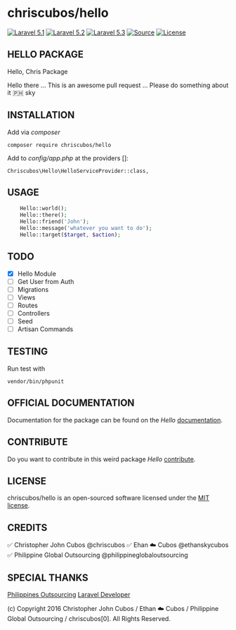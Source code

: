 chriscubos/hello
===========================
[![Laravel 5.1](https://img.shields.io/badge/Laravel-5.1-orange.svg?style=flat-square)](http://laravel.com)
[![Laravel 5.2](https://img.shields.io/badge/Laravel-5.2-orange.svg?style=flat-square)](http://laravel.com)
[![Laravel 5.3](https://img.shields.io/badge/Laravel-5.3-orange.svg?style=flat-square)](http://laravel.com)
[![Source](http://img.shields.io/badge/source-chriscubos/hello-blue.svg?style=flat-square)](https://github.com/chriscubos/hello)
[![License](http://img.shields.io/badge/license-MIT-brightgreen.svg?style=flat-square)](https://tldrlegal.com/license/mit-license)


## HELLO PACKAGE
Hello, Chris Package


Hello there ... This is an awesome pull request ... Please do something about it 🇵🇭 sky

## INSTALLATION

Add via _composer_

    composer require chriscubos/hello

Add to _config/app.php_ at the providers []:

    Chriscubos\Hello\HelloServiceProvider::class,

## USAGE

```php
    Hello::world();
    Hello::there();
    Hello::friend('John');
    Hello::message('whatever you want to do');
    Hello::target($target, $action);
```

## TODO
- [x] Hello Module
- [ ] Get User from Auth
- [ ] Migrations
- [ ] Views
- [ ] Routes
- [ ] Controllers
- [ ] Seed
- [ ] Artisan Commands

## TESTING
Run test with

    vendor/bin/phpunit


## OFFICIAL DOCUMENTATION

Documentation for the package can be found on the *Hello* [documentation](https://github.com/chriscubos/hello/blob/master/docs/DOCUMENTATION.md).

## CONTRIBUTE

Do you want to contribute in this weird package *Hello* [contribute](https://github.com/chriscubos/hello/blob/master/docs/CONTRIBUTE.md).

## LICENSE
chriscubos/hello is an open-sourced software licensed under the [MIT license](http://opensource.org/licenses/MIT).

## CREDITS
:white_check_mark: Christopher John Cubos @chriscubos
:white_check_mark: Ehan :cloud: Cubos @ethanskycubos
:white_check_mark: Philippine Global Outsourcing @philippineglobaloutsourcing

## SPECIAL THANKS
[Philippines Outsourcing](http://philippineglobaloutsourcing.com/)
[Laravel Developer](http://chriscubos.xyz/)

(c) Copyright 2016 Christopher John Cubos / Ethan :cloud: Cubos / Philippine Global Outsourcing / chriscubos[0]. All Rights Reserved.



